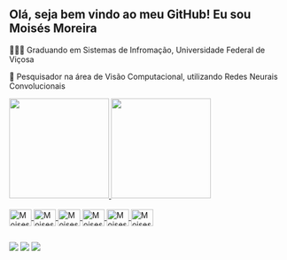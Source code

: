 ## Olá, seja bem vindo ao meu GitHub! Eu sou Moisés Moreira

👨🏻‍💻 Graduando em Sistemas de Infromação, Universidade Federal de Viçosa 

🎯 Pesquisador na área de Visão Computacional, utilizando Redes Neurais Convolucionais 

<div>
  <a href="https://github.com/MMoreira020">
    <img height="180em" src="https://github-readme-stats.vercel.app/api?username=MMoreira020&show_icons=true&theme=dracula"/>
    <img height="180em" src="https://github-readme-stats.vercel.app/api/top-langs/?username=MMoreira020&layout=compact&langs_count=16&theme=dracula">
</div>

<div style="display: inline_block"><br>
    <img align="center" alt="Moises-Python" height="30" width="40" src="https://cdn.jsdelivr.net/gh/devicons/devicon@latest/icons/python/python-original.svg">
    <img align="center" alt="Moises-AWS" height="30" width="40" src="https://cdn.jsdelivr.net/gh/devicons/devicon@latest/icons/amazonwebservices/amazonwebservices-original-wordmark.svg">
    <img align="center" alt="Moises-C" height="30" width="40" src="https://cdn.jsdelivr.net/gh/devicons/devicon@latest/icons/c/c-original.svg">
    <img align="center" alt="Moises-PyTorch" height="30" width="40" src="https://cdn.jsdelivr.net/gh/devicons/devicon@latest/icons/pytorch/pytorch-original.svg">
    <img align="center" alt="Moises-Tensorflow" height="30" width="40" src="https://cdn.jsdelivr.net/gh/devicons/devicon@latest/icons/tensorflow/tensorflow-original.svg">
    <img align="center" alt="Moises-AI" height="30" width="40" src="https://cdn.jsdelivr.net/gh/devicons/devicon@latest/icons/illustrator/illustrator-plain.svg">

##
<div>
  <a href="https://www.linkedin.com/in/moises-moreira-as/" target="_blanck"><img src="https://img.shields.io/badge/-LinkedIn-%230077B5?style=for-the-badge&logo=linkedin&logoColor=white" target="_blanck"></a>
  <a href="https://www.instagram.com/moises_moreira_as/" target="_blanck"><img src="https://img.shields.io/badge/-Instagram-%23E4405F?style=for-the-badge&logo=instagram&logoColor=white" target="_blanck"></a>
  <a href="moises.ribeiro@ufv.br" target="_blanck"><img src="https://img.shields.io/badge/-Gmail-%23333?style=for-the-badge&logo=gmail&logoColor=white" target="_blanck"></a>
</div>
